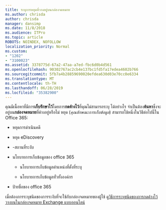 ```yaml
---
title: ระบุการหยุดที่วางอยู่บนกล่องจดหมาย
ms.author: chrisda
author: chrisda
manager: dansimp
ms.date: 11/8/2018
ms.audience: ITPro
ms.topic: article
ROBOTS: NOINDEX, NOFOLLOW
localization_priority: Normal
ms.custom:
- "1202"
- "3100023"
ms.assetid: 3378775d-67a2-47aa-a7ed-fbc6d0b4d561
ms.openlocfilehash: 90302767ac2cb4e137bc1fd5fa17edea4602b766
ms.sourcegitcommit: 5fb7a4b28859690020efdea630d03e70cc0e6334
ms.translationtype: MT
ms.contentlocale: th-TH
ms.lasthandoff: 06/28/2019
ms.locfileid: "35382900"
---
```

คุณมีเนื้อหาที่มีการ**เก็บรักษาไว้**โดยการ**กดค้างไว้**ที่คุณไม่สามารถระบุ ได้อย่างไร จำเป็นต้อง**ค้นหา**ซึ่งจะอยู่บน**กล่องจดหมาย**ที่ค้างอยู่หรือไม่ หยุด (*คุณลักษณะการเก็บข้อมูล*) สามารถใช้หนึ่งในวิธีต่อไปนี้ใน Office 365:
  
- หยุดการดำเนินคดี

- หยุด eDiscovery

- -สถานที่ระงับ

- นโยบายการเก็บข้อมูลของ office 365 

  - นโยบายการเก็บข้อมูลตำแหน่งที่ตั้งที่ระบุ

  - นโยบายการเก็บข้อมูลทั่วทั้งองค์กร

- ป้ายชื่อของ office 365

เมื่อต้องการระบุชนิดของการระงับที่จะใช้กับกล่องจดหมายของผู้ใช้ ดู[วิธีการระบุชนิดของการกดค้างไว้วางบนในกล่องจดหมาย Exchange แบบออนไลน์](https://docs.microsoft.com/office365/securitycompliance/identify-a-hold-on-an-exchange-online-mailbox)
